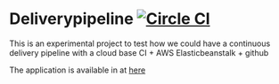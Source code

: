 # Deliverypipeline [![Circle CI](https://circleci.com/gh/lachatak/deliverypipeline/tree/master.svg?style=svg)](https://circleci.com/gh/lachatak/deliverypipeline/tree/master)
This is an experimental project to test how we could have a continuous delivery pipeline with a cloud base CI + AWS Elasticbeanstalk + github

The application is available in at [here](http://deliverypipeline-dev.elasticbeanstalk.com/)
